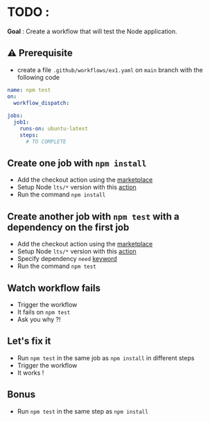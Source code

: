 # TODO :

**Goal** : Create a workflow that will test the Node application.

## ⚠️ Prerequisite

* create a file `.github/workflows/ex1.yaml` on `main` branch with the following code

```yaml
name: npm test
on: 
  workflow_dispatch:
               
jobs:
  job1:
    runs-on: ubuntu-latest
    steps: 
      # TO COMPLETE      
```

## Create one job with `npm install` 

* Add the checkout action using the [marketplace](https://github.com/marketplace/actions/checkout)
* Setup Node `lts/*` version with this [action](https://github.com/actions/setup-node)
* Run the command `npm install`

## Create another job with `npm test` with a dependency on the first job

* Add the checkout action using the [marketplace](https://github.com/marketplace/actions/checkout)
* Setup Node `lts/*` version with this [action](https://github.com/actions/setup-node)
* Specify dependency `need` [keyword](https://docs.github.com/en/actions/using-workflows/workflow-syntax-for-github-actions#jobsjob_idneeds) 
* Run the command `npm test`

## Watch workflow fails

* Trigger the workflow
* It fails on `npm test`
* Ask you why ?! 

## Let's fix it

* Run `npm test` in the same job as `npm install` in different steps
* Trigger the workflow
* It works !
 
## Bonus

* Run `npm test` in the same step as `npm install`
